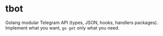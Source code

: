# tbot

Golang modular Telegram API (types, JSON, hooks, handlers packages). Implement what you want, `go get` only what you need.

